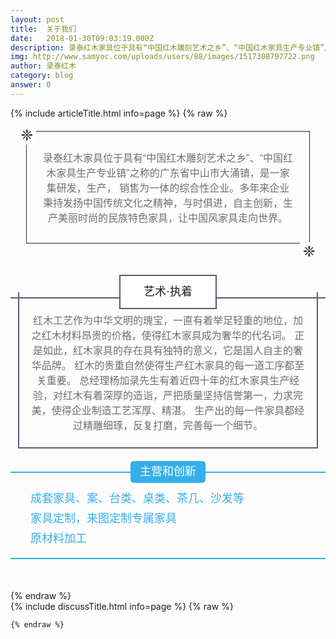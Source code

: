 ```yaml
---
layout: post
title:  关于我们
date:   2018-01-30T09:03:19.000Z
description: 录泰红木家具位于具有“中国红木雕刻艺术之乡”、“中国红木家具生产专业镇”之称的广东省中山市大涌镇...
img: http://www.samyoc.com/uploads/users/88/images/1517308797722.png
author: 录泰红木
category: blog
answer: 0
---
```

<div class="article-root">
  <div class="article">
    {% include articleTitle.html info=page %}
    {% raw %}
    <div class="article-content"><section data-role="outer" label="Powered by 365editor" style="font-family:微软雅黑;font-size:16px;"><section class="KolEditor" style="undefined"><section style="margin:0px auto;text-align:center;"><section class="KolEditor" style="margin-top:20px;"><section><section style="padding: 15px 25px; border: 1px solid rgb(37, 37, 37); margin: 0px auto; width: 90% !important; box-sizing: border-box;"><section class="active" style="width:30px;height:30px;background:#FFF;text-align: center;line-height: 30px;margin-left: -40px;margin-top: -24px;font-size: 24px;float: left;color:rgb(37,37,37);">❈</section><section class="active brush" style="font-size:14px;color:rgb(37,37,37);"><p><span style="color: rgb(110, 110, 110); font-family: Arial, Helvetica, sans-serif; white-space: pre-wrap; font-size: 16px;">录泰红木家具位于具有“中国红木雕刻艺术之乡”、“中国红木家具生产专业镇”之称的广东省中山市大涌镇，是一家集研发，生产， 销售为一体的综合性企业。多年来企业秉持发扬中国传统文化之精神，与时俱进，自主创新，生产美丽时尚的民族特色家具，让中国风家具走向世界。</span></p></section><section class="active" style="width:30px;height:30px;background:#FFF;text-align: center;line-height: 30px;margin-right: -40px;margin-top: 14px;font-size: 24px;float: right;color:rgb(37,37,37);">❈</section></section></section></section><p style="width: 100px; text-align: left;"><br></p></section></section><section class="KolEditor" style="undefined"><section style="width: 100%; margin:60px auto 20px;"><section style="text-align: center;margin-top: -44px;"><section style="display: inline-block; text-align: center;height: 55px;border: 2px solid #545d75;box-sizing: border-box;background-color: #fff;"><section style="width: 19px;height: 55px;background-image: url(http://kol-statics.oss-cn-beijing.aliyuncs.com/editor/194644746a8670c4ac6ba057731935947ad8fe.png);background-repeat:no-repeat;background-size: cover;float: left;margin-left:-2px;margin-top: -2px;"></section><section style="padding: 0px 20px; float: left; line-height: 51px; box-sizing: border-box;"><p style="font-size: 18px;margin: 0;">艺术·执着</p> 							</section><section style="width: 19px;height: 55px;background-image: url(http://kol-statics.oss-cn-beijing.aliyuncs.com/editor/19464475232ff33288101f7e21e27bd58f5975.png);background-repeat:no-repeat;background-size: cover;float: left;margin-right:-2px;margin-top: -2px;transform: rotate(180deg);-webkit-transform: rotate(180deg);-moz-transform: rotate(180deg);-ms-transform: rotate(180deg);-o-transform: rotate(180deg);"></section></section><section style="width: 100%;height: 2px;background-color: #545d75;margin-top: -19px;"></section></section><section style="padding: 0px 12px; margin-top: -10px; box-sizing: border-box;"><section style="border-right: 2px solid rgb(84, 93, 117); border-bottom: 2px solid rgb(84, 93, 117); border-left: 2px solid rgb(84, 93, 117); border-image: initial; border-top: none; padding: 32px 15px 0px; box-sizing: border-box;"><section style="width: 100%;text-align: center;"><span style="color: rgb(110, 110, 110); font-family: Arial, Helvetica, sans-serif; font-size: 16px;">红木工艺作为中华文明的瑰宝，一直有着举足轻重的地位，加之红木材料昂贵的价格，使得红木家具成为奢华的代名词。 正是如此，红木家具的存在具有独特的意义，它是国人自主的奢华品牌。 红木的贵重自然使得生产红木家具的每一道工序都至关重要。 总经理杨加录先生有着近四十年的红木家具生产经验，对红木有着深厚的造诣，严把质量坚持信誉第一，力求完美，使得企业制造工艺浑厚、精湛。 生产出的每一件家具都经过精雕细琢，反复打磨，完善每一个细节。</span></section><section style="text-align: center;margin-top: 5px;"> 							</section><section style="width: 100%;height: 19px;"><section style="background-image: url(http://kol-statics.oss-cn-beijing.aliyuncs.com/editor/194644faf9e7051d9c0cbbb845a5701a9bef10.png); background-repeat: no-repeat;float: left;width: 19px;height: 19px;margin-left: -17px;margin-top: 2px;"></section></section></section></section></section></section><section class="KolEditor" style="undefined"><section style="display:-webkit-flex;display:-moz-flex;display:-ms-flex;display:-o-flex;-webkit-justify-content:center;-moz-justify-content:center;-ms-justify-content:center;-o-justify-content:center;"><p style="margin:0px;text-align:center;color:#fff;height:35px;line-height:35px;border-radius:5px;background-color:#36aeea;font-size:18px;padding:0px 15px;text-align:center;">主营和创新</p></section><section style="border-top: 2px solid rgb(54, 174, 234); border-bottom: 2px solid rgb(54, 174, 234); padding: 30px 0px 20px; margin-top: -18px; box-sizing: border-box;"><section style="display:-webkit-flex;display:-moz-flex;display:-ms-flex;display:-o-flex;-webkit-align-items:center;-moz-align-items:center;-ms-align-items:center;-o-align-items:center;"><section style="width:22px;height:22px;background-image:url(http://kol-statics.oss-cn-beijing.aliyuncs.com/editor/104448c826ab38e17092dc59eb9ca90617c26e.png);background-repeat:no-repeat;background-size:100% auto;flex-shrink:0;"><p style="margin:0px auto;text-align:center;line-height:22px;color:#fff;font-size:16px;">1</p></section><p style="margin:0px;font-size:18px;line-height:1;color:#36aeea;margin-left:10px;">成套家具、案、台类、桌类、茶几、沙发等</p></section><section style="display:-webkit-flex;display:-moz-flex;display:-ms-flex;display:-o-flex;-webkit-align-items:center;-moz-align-items:center;-ms-align-items:center;-o-align-items:center;margin-top:10px;"><section style="width:22px;height:22px;background-image:url(http://kol-statics.oss-cn-beijing.aliyuncs.com/editor/1044483430aa8101836ebad8c181c65b83d09a.png);background-repeat:no-repeat;background-size:100% auto;flex-shrink:0;"><p style="margin:0px auto;text-align:center;line-height:22px;color:#fff;font-size:16px;">2</p></section><p style="margin:0px;font-size:18px;line-height:1;color:#36aeea;margin-left:10px;">家具定制，来图定制专属家具</p></section><section style="display:-webkit-flex;display:-moz-flex;display:-ms-flex;display:-o-flex;-webkit-align-items:center;-moz-align-items:center;-ms-align-items:center;-o-align-items:center;margin-top:10px;"><section style="width:22px;height:22px;background-image:url(http://kol-statics.oss-cn-beijing.aliyuncs.com/editor/10444890fdec70d7d14c15721dd9ea1992f805.png);background-repeat:no-repeat;background-size:100% auto;flex-shrink:0;"><p style="margin:0px auto;text-align:center;line-height:22px;color:#fff;font-size:16px;">3</p></section><p style="margin:0px;font-size:18px;line-height:1;color:#36aeea;margin-left:10px;">原材料加工</p></section></section></section><p><br></p></section></div>
    {% endraw %}
  </div>

  <div class="discuss-wrapper">
    {% include discussTitle.html info=page %}
    {% raw %}
    
    {% endraw %}
  </div>
<div>
